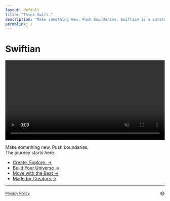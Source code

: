 ```yaml
---
layout: default
title: "Think Swift."
description: "Make something new. Push boundaries. Swiftian is a curated, interactive platform for learning Swift creatively."
permalink: /
---
```


# Swiftian

<p align="center">
  <video id="logoVideo" autoplay loop muted playsinline preload="metadata" style="width: 100%; max-width: 640px; height: auto; cursor: pointer;">
    <source src="/assets/videos/logo.mp4" type="video/mp4">
    Your browser does not support the video tag.
  </video>
</p>

Make something new. Push boundaries.  
The journey starts here.

- [Create. Explore. →](/coding/)
- [Build Your Universe →](/universe/)
- [Move with the Beat →](/groove/)
- [Made for Creators →](/creators/)

---

<footer>
  <div style="display: flex; justify-content: space-between; align-items: center; flex-wrap: wrap;">
    <small><a href="/privacy/">Privacy Policy</a></small>
    <span id="languageToggle" style="cursor: pointer; font-size: 1.2em;">🌐</span>
  </div>
  <div id="languageList" style="display: none; margin-top: 20px; font-size: 0.9em;">
    <ul style="list-style: none; padding: 0; display: grid; grid-template-columns: repeat(auto-fill, minmax(180px, 1fr)); gap: 4px;">
      <li><a href="/ar/">🇸🇦 ar - مرحبا</a></li>
      <li><a href="/ca/">🇪🇸 ca - Hola</a></li>
      <li><a href="/zh-hans/">🇨🇳 zh-hans - 你好</a></li>
      <li><a href="/zh-hant/">🇹🇼 zh-hant - 你好</a></li>
      <li><a href="/hr/">🇭🇷 hr - Bok</a></li>
      <li><a href="/cs/">🇨🇿 cs - Ahoj</a></li>
      <li><a href="/da/">🇩🇰 da - Hej</a></li>
      <li><a href="/nl/">🇳🇱 nl - Hallo</a></li>
      <li><a href="/fi/">🇫🇮 fi - Hei</a></li>
      <li><a href="/fr/">🇫🇷 fr - Bonjour</a></li>
      <li><a href="/de/">🇩🇪 de - Hallo</a></li>
      <li><a href="/el/">🇬🇷 el - Γεια</a></li>
      <li><a href="/he/">🇮🇱 he - שלום</a></li>
      <li><a href="/hi/">🇮🇳 hi - नमस्ते</a></li>
      <li><a href="/hu/">🇭🇺 hu - Helló</a></li>
      <li><a href="/id/">🇮🇩 id - Halo</a></li>
      <li><a href="/it/">🇮🇹 it - Ciao</a></li>
      <li><a href="/ja/">🇯🇵 ja - こんにちは</a></li>
      <li><a href="/ko/">🇰🇷 ko - 안녕하세요</a></li>
      <li><a href="/ms/">🇲🇾 ms - Hai</a></li>
      <li><a href="/no/">🇳🇴 no - Hei</a></li>
      <li><a href="/pl/">🇵🇱 pl - Cześć</a></li>
      <li><a href="/pt/">🇵🇹 pt - Olá</a></li>
      <li><a href="/ro/">🇷🇴 ro - Salut</a></li>
      <li><a href="/ru/">🇷🇺 ru - Привет</a></li>
      <li><a href="/sk/">🇸🇰 sk - Ahoj</a></li>
      <li><a href="/es/">🇪🇸 es - Hola</a></li>
      <li><a href="/sv/">🇸🇪 sv - Hej</a></li>
      <li><a href="/th/">🇹🇭 th - สวัสดี</a></li>
      <li><a href="/tr/">🇹🇷 tr - Merhaba</a></li>
      <li><a href="/uk/">🇺🇦 uk - Привіт</a></li>
      <li><a href="/vi/">🇻🇳 vi - Xin chào</a></li>
    </ul>
  </div>
</footer>

<script>
  document.getElementById('languageToggle').addEventListener('click', function () {
    const list = document.getElementById('languageList');
    list.style.display = list.style.display === 'none' ? 'block' : 'none';
  });
</script>
